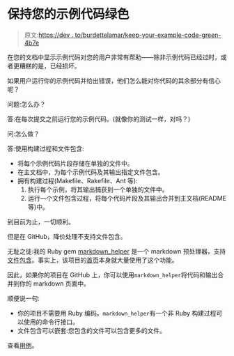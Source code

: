 # 保持您的示例代码绿色

> 原文:[https://dev . to/burdettelamar/keep-your-example-code-green-4b7e](https://dev.to/burdettelamar/keep-your-example-code-green-4b7e)

在您的文档中显示示例代码对您的用户非常有帮助——除非示例代码已经过时，或者更糟糕的是，已经损坏。

如果用户运行你的示例代码并给出错误，他们怎么能对你代码的其余部分有信心呢？

问题:怎么办？

答:在每次提交之前运行您的示例代码。(就像你的测试一样，对吗？)

问:怎么做？

答:使用构建过程和文件包含:

*   将每个示例代码片段存储在单独的文件中。
*   在主文档中，为每个示例代码及其输出指定文件包含。
*   拥有构建过程(Makefile、Rakefile、Ant 等):
    1.  执行每个示例，将其输出捕获到一个单独的文件中。
    2.  运行一个文件包含过程，将每个代码片段及其输出合并到主文档(README 等)中。

到目前为止，一切顺利。

但是在 GitHub，降价处理不支持文件包含。

无耻之徒:我的 Ruby gem [markdown_helper](https://rubygems.org/gems/markdown_helper) 是一个 markdown 预处理器，支持[文件包含](https://github.com/BurdetteLamar/markdown_helper#file-inclusion)。事实上，该项目的[首页](https://github.com/BurdetteLamar/markdown_helper#markdown-helper)本身就大量使用了这个功能。

因此，如果你的项目在 GitHub 上，你可以使用`markdown_helper`将代码和输出合并到你的 markdown 页面中。

顺便说一句:

*   你的项目不需要用 Ruby 编码。`markdown_helper`有一个非 Ruby 构建过程可以使用的命令行接口。
*   文件包含可以嵌套:您包含的文件可以包含更多的文件。

查看[用例](https://github.com/BurdetteLamar/markdown_helper/blob/master/markdown/use_cases/use_cases.md#use-cases)。